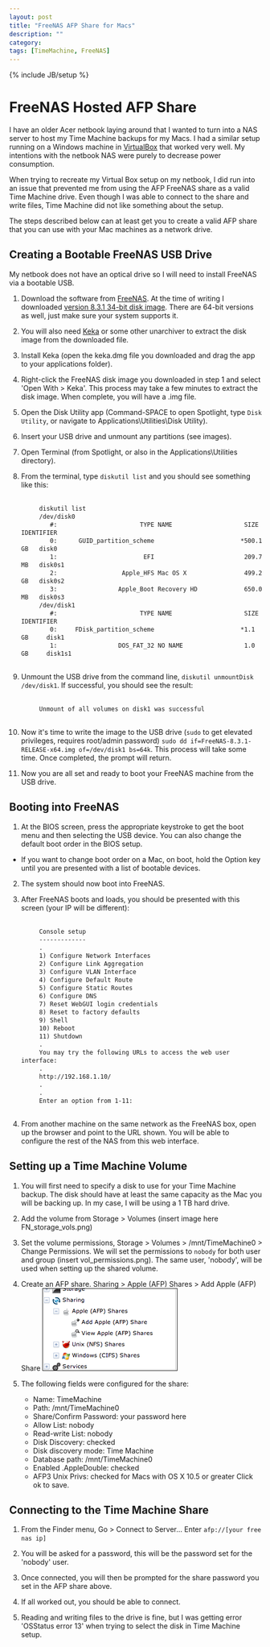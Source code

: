 ```yaml
---
layout: post
title: "FreeNAS AFP Share for Macs"
description: ""
category: 
tags: [TimeMachine, FreeNAS]
---
```

{% include JB/setup %}

# FreeNAS Hosted AFP Share

I have an older Acer netbook laying around that I wanted to turn into a NAS server to host my Time Machine backups for my Macs. I had a similar setup running on a Windows machine in [VirtualBox](https://www.virtualbox.org/) that worked very well. My intentions with the netbook NAS were purely to decrease power consumption.

When trying to recreate my Virtual Box setup on my netbook, I did run into an issue that prevented me from using the AFP FreeNAS share as a valid Time Machine drive. Even though I was able to connect to the share and write files, Time Machine did not like something about the setup.

The steps described below can at least get you to create a valid AFP share that you can use with your Mac machines as a network drive.

## Creating a Bootable FreeNAS USB Drive

My netbook does not have an optical drive so I will need to install FreeNAS via a bootable USB. 

1. Download the software from [FreeNAS](http://www.freenas.org). At the time of writing I downloaded [version 8.3.1 34-bit disk image](http://sourceforge.net/projects/freenas/files/FreeNAS-8.3.1/RELEASE-p2/x86/FreeNAS-8.3.1-RELEASE-p2-x86.iso/download). There are 64-bit versions as well, just make sure your system supports it.

2. You will also need [Keka](http://www.kekaosx.com/en/) or some other unarchiver to extract the disk image from the downloaded file.

3. Install Keka (open the keka.dmg file you downloaded and drag the app to your applications folder).

4. Right-click the FreeNAS disk image you downloaded in step 1 and select 'Open With > Keka'. This process may take a few minutes to extract the disk image. When complete, you will have a .img file.

5. Open the Disk Utility app (Command-SPACE to open Spotlight, type `Disk Utility`, or navigate to Applications\Utilities\Disk Utility).

6. Insert your USB drive and unmount any partitions (see images).

7. Open Terminal (from Spotlight, or also in the Applications\Utilities directory).

8. From the terminal, type `diskutil list` and you should see something like this:
   <pre>
    <code>
        diskutil list
        /dev/disk0
           #:                       TYPE NAME                    SIZE       IDENTIFIER
           0:      GUID_partition_scheme                        *500.1 GB   disk0
           1:                        EFI                         209.7 MB   disk0s1
           2:                  Apple_HFS Mac OS X                499.2 GB   disk0s2
           3:                 Apple_Boot Recovery HD             650.0 MB   disk0s3
        /dev/disk1
           #:                       TYPE NAME                    SIZE       IDENTIFIER
           0:     FDisk_partition_scheme                        *1.1 GB     disk1
           1:                 DOS_FAT_32 NO NAME                 1.0 GB     disk1s1
    </code>
   </pre>

9. Unmount the USB drive from the command line, `diskutil unmountDisk /dev/disk1`. If successful, you should see the result:
   <pre>
    <code>
        Unmount of all volumes on disk1 was successful
    </code>
   </pre>

10. Now it's time to write the image to the USB drive (`sudo` to get elevated privileges, requires root/admin password) `sudo dd if=FreeNAS-8.3.1-RELEASE-x64.img of=/dev/disk1 bs=64k`. This process will take some time. Once completed, the prompt will return.

11. Now you are all set and ready to boot your FreeNAS machine from the USB drive.

## Booting into FreeNAS

1. At the BIOS screen, press the appropriate keystroke to get the boot menu and then selecting the USB device. You can also change the default boot order in the BIOS setup.
- If you want to change boot order on a Mac, on boot, hold the Option key until you are presented with a list of bootable devices.

2. The system should now boot into FreeNAS.

3. After FreeNAS boots and loads, you should be presented with this screen (your IP will be different):
   <pre>
    <code>
        Console setup
        -------------
        .
        1) Configure Network Interfaces
        2) Configure Link Aggregation
        3) Configure VLAN Interface
        4) Configure Default Route
        5) Configure Static Routes
        6) Configure DNS
        7) Reset WebGUI login credentials
        8) Reset to factory defaults
        9) Shell
        10) Reboot
        11) Shutdown
        .
        You may try the following URLs to access the web user interface:
        .
        http://192.168.1.10/
        .
        .
        Enter an option from 1-11:
    </code>
   </pre>

4. From another machine on the same network as the FreeNAS box, open up the browser and point to the URL shown. You will be able to configure the rest of the NAS from this web interface.

## Setting up a Time Machine Volume

1. You will first need to specify a disk to use for your Time Machine backup. The disk should have at least the same capacity as the Mac you will be backing up. In my case, I will be using a 1 TB hard drive.

2. Add the volume from Storage > Volumes (insert image here FN_storage_vols.png)

3. Set the volume permissions, Storage > Volumes > /mnt/TimeMachine0 > Change Permissions. We will set the permissions to `nobody` for both user and group (insert vol_permissions.png). The same user, 'nobody', will be used when setting up the shared volume.

4. Create an AFP share. Sharing > Apple (AFP) Shares > Add Apple (AFP) Share <img src ="/images/afp_share_0.png" border="1"/>

5. The following fields were configured for the share:
   - Name: TimeMachine
   - Path: /mnt/TimeMachine0
   - Share/Confirm Password: your password here
   - Allow List: nobody
   - Read-write List: nobody
   - Disk Discovery: checked
   - Disk discovery mode: Time Machine
   - Database path: /mnt/TimeMachine0
   - Enabled .AppleDouble: checked
   - AFP3 Unix Privs: checked for Macs with OS X 10.5 or greater
   Click ok to save.

## Connecting to the Time Machine Share

1. From the Finder menu, Go > Connect to Server... Enter `afp://[your free nas ip]`

2. You will be asked for a password, this will be the password set for the 'nobody' user.

3. Once connected, you will then be prompted for the share password you set in the AFP share above.

4. If all worked out, you should be able to connect.

5. Reading and writing files to the drive is fine, but I was getting error 'OSStatus error 13' when trying to select the disk in Time Machine setup.
